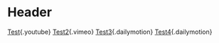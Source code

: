 <!-- TITLE: Test -->
<!-- SUBTITLE: A quick summary of Test -->

# Header
[Test](https://youtu.be/ZrZISyPucMg){.youtube}
[Test2](https://vimeo.com/196616491){.vimeo}
[Test3](https://www.dailymotion.com/video/x2m8jjy_dailymotion-spirit-words_creation){.dailymotion}
[Test4](http://dai.ly/x2m8jjy){.dailymotion}